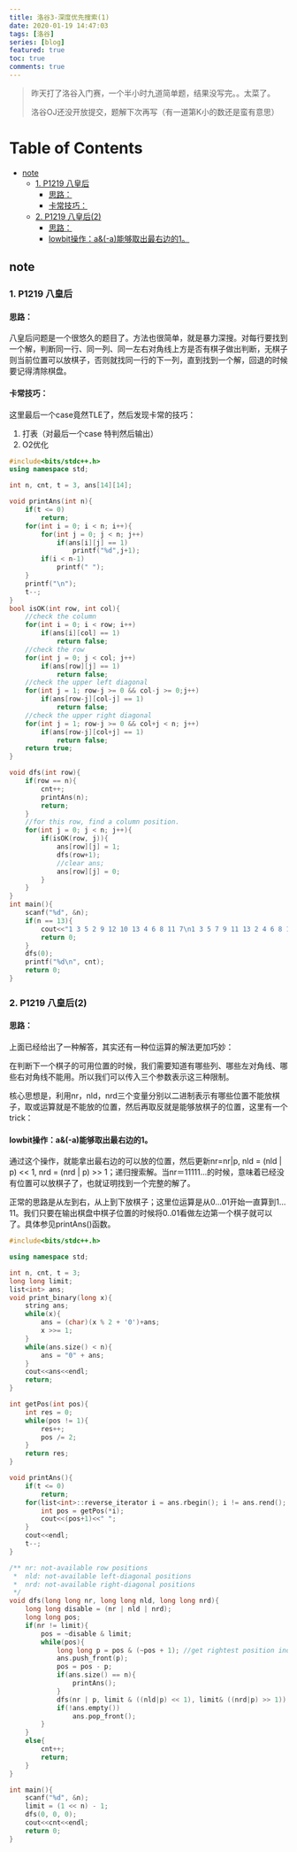 ```yaml
---
title: 洛谷3-深度优先搜索(1)
date: 2020-01-19 14:47:03
tags: [洛谷]
series: [blog]
featured: true
toc: true
comments: true
---
```


> 昨天打了洛谷入门赛，一个半小时九道简单题，结果没写完。。太菜了。
>
> 洛谷OJ还没开放提交，题解下次再写（有一道第K小的数还是蛮有意思）



Table of Contents
=================

* [note](#note)
    * [1. P1219 八皇后](#1-p1219-八皇后)
    	* [思路：](#思路)
    	* [卡常技巧：](#卡常技巧)
    * [2. P1219 八皇后(2)](#2-p1219-八皇后2)
    	* [思路：](#思路-1)
    	* [lowbit操作：a&amp;(-a)能够取出最右边的1。](#lowbit操作a-a能够取出最右边的1)



## note

### 1. P1219 八皇后

#### 思路：

八皇后问题是一个很悠久的题目了。方法也很简单，就是暴力深搜。对每行要找到一个解，判断同一行、同一列、同一左右对角线上方是否有棋子做出判断，无棋子则当前位置可以放棋子，否则就找同一行的下一列，直到找到一个解，回退的时候要记得清除棋盘。

#### 卡常技巧：

这里最后一个case竟然TLE了，然后发现卡常的技巧：

1. 打表（对最后一个case 特判然后输出）
2. O2优化

```c++
#include<bits/stdc++.h>
using namespace std;

int n, cnt, t = 3, ans[14][14];

void printAns(int n){
    if(t <= 0)
        return;
    for(int i = 0; i < n; i++){
        for(int j = 0; j < n; j++)
            if(ans[i][j] == 1)
                printf("%d",j+1);
        if(i < n-1)
            printf(" ");
    }
    printf("\n");
    t--;
}
bool isOK(int row, int col){
    //check the column
    for(int i = 0; i < row; i++)
        if(ans[i][col] == 1)
            return false;
    //check the row
    for(int j = 0; j < col; j++)
        if(ans[row][j] == 1)
            return false;
    //check the upper left diagonal
    for(int j = 1; row-j >= 0 && col-j >= 0;j++)
        if(ans[row-j][col-j] == 1)
            return false;
    //check the upper right diagonal
    for(int j = 1; row-j >= 0 && col+j < n; j++)
        if(ans[row-j][col+j] == 1)
            return false;
    return true;
}

void dfs(int row){
    if(row == n){
        cnt++;
        printAns(n);
        return;
    }
    //for this row, find a column position.
    for(int j = 0; j < n; j++){
        if(isOK(row, j)){
            ans[row][j] = 1;
            dfs(row+1);
            //clear ans;
            ans[row][j] = 0;
        }
    }
}
int main(){
    scanf("%d", &n);
    if(n == 13){
        cout<<"1 3 5 2 9 12 10 13 4 6 8 11 7\n1 3 5 7 9 11 13 2 4 6 8 10 12\n1 3 5 7 12 10 13 6 4 2 8 11 9\n73712"<<endl;
        return 0;
    }
    dfs(0);
    printf("%d\n", cnt);
    return 0;
}
```

### 2. P1219 八皇后(2)

#### 思路：

上面已经给出了一种解答，其实还有一种位运算的解法更加巧妙：

在判断下一个棋子的可用位置的时候，我们需要知道有哪些列、哪些左对角线、哪些右对角线不能用。所以我们可以传入三个参数表示这三种限制。

核心思想是，利用nr，nld，nrd三个变量分别以二进制表示有哪些位置不能放棋子，取或运算就是不能放的位置，然后再取反就是能够放棋子的位置，这里有一个trick：

#### lowbit操作：a&(-a)能够取出最右边的1。

通过这个操作，就能拿出最右边的可以放的位置，然后更新nr=nr|p, nld = (nld | p) << 1, nrd = (nrd | p) >> 1；递归搜索解。当nr＝11111…的时候，意味着已经没有位置可以放棋子了，也就证明找到一个完整的解了。

正常的思路是从左到右，从上到下放棋子；这里位运算是从0…01开始一直算到1…11。我们只要在输出棋盘中棋子位置的时候将0..01看做左边第一个棋子就可以了。具体参见printAns()函数。

```c++
#include<bits/stdc++.h>

using namespace std;

int n, cnt, t = 3;
long long limit;
list<int> ans;
void print_binary(long x){
    string ans;
    while(x){
        ans = (char)(x % 2 + '0')+ans;
        x >>= 1;
    }
    while(ans.size() < n){
        ans = "0" + ans;
    }
    cout<<ans<<endl;
    return;
}

int getPos(int pos){
    int res = 0;
    while(pos != 1){
        res++;
        pos /= 2;
    }
    return res;
}

void printAns(){
    if(t <= 0)
        return;
    for(list<int>::reverse_iterator i = ans.rbegin(); i != ans.rend(); i++){
        int pos = getPos(*i);
        cout<<(pos+1)<<" ";
    }
    cout<<endl;
    t--;
}

/** nr: not-available row positions
 *  nld: not-available left-diagonal positions
 *  nrd: not-available right-diagonal positions
 */
void dfs(long long nr, long long nld, long long nrd){
    long long disable = (nr | nld | nrd);
    long long pos;
    if(nr != limit){
        pos = ~disable & limit;
        while(pos){
            long long p = pos & (~pos + 1); //get rightest position index
            ans.push_front(p);
            pos = pos - p;
            if(ans.size() == n){
                printAns();
            }
            dfs(nr | p, limit & ((nld|p) << 1), limit& ((nrd|p) >> 1));
            if(!ans.empty())
                ans.pop_front();
        }
    }
    else{
        cnt++;
        return;
    }
}

int main(){
    scanf("%d", &n);
    limit = (1 << n) - 1;
    dfs(0, 0, 0);
    cout<<cnt<<endl;
    return 0;
}
```

